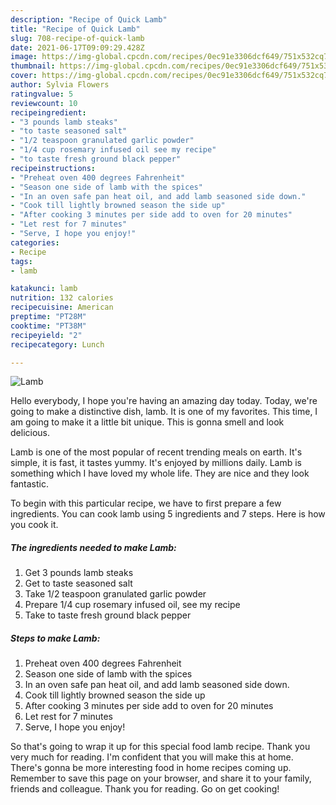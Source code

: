 ```yaml
---
description: "Recipe of Quick Lamb"
title: "Recipe of Quick Lamb"
slug: 708-recipe-of-quick-lamb
date: 2021-06-17T09:09:29.428Z
image: https://img-global.cpcdn.com/recipes/0ec91e3306dcf649/751x532cq70/lamb-recipe-main-photo.jpg
thumbnail: https://img-global.cpcdn.com/recipes/0ec91e3306dcf649/751x532cq70/lamb-recipe-main-photo.jpg
cover: https://img-global.cpcdn.com/recipes/0ec91e3306dcf649/751x532cq70/lamb-recipe-main-photo.jpg
author: Sylvia Flowers
ratingvalue: 5
reviewcount: 10
recipeingredient:
- "3 pounds lamb steaks"
- "to taste seasoned salt"
- "1/2 teaspoon granulated garlic powder"
- "1/4 cup rosemary infused oil see my recipe"
- "to taste fresh ground black pepper"
recipeinstructions:
- "Preheat oven 400 degrees Fahrenheit"
- "Season one side of lamb with the spices"
- "In an oven safe pan heat oil, and add lamb seasoned side down."
- "Cook till lightly browned season the side up"
- "After cooking 3 minutes per side add to oven for 20 minutes"
- "Let rest for 7 minutes"
- "Serve, I hope you enjoy!"
categories:
- Recipe
tags:
- lamb

katakunci: lamb 
nutrition: 132 calories
recipecuisine: American
preptime: "PT28M"
cooktime: "PT38M"
recipeyield: "2"
recipecategory: Lunch

---
```



![Lamb](https://img-global.cpcdn.com/recipes/0ec91e3306dcf649/751x532cq70/lamb-recipe-main-photo.jpg)

Hello everybody, I hope you're having an amazing day today. Today, we're going to make a distinctive dish, lamb. It is one of my favorites. This time, I am going to make it a little bit unique. This is gonna smell and look delicious.

Lamb is one of the most popular of recent trending meals on earth. It's simple, it is fast, it tastes yummy. It's enjoyed by millions daily. Lamb is something which I have loved my whole life. They are nice and they look fantastic.




To begin with this particular recipe, we have to first prepare a few ingredients. You can cook lamb using 5 ingredients and 7 steps. Here is how you cook it.

<!--inarticleads1-->

##### The ingredients needed to make Lamb:

1. Get 3 pounds lamb steaks
1. Get to taste seasoned salt
1. Take 1/2 teaspoon granulated garlic powder
1. Prepare 1/4 cup rosemary infused oil, see my recipe
1. Take to taste fresh ground black pepper




<!--inarticleads2-->

##### Steps to make Lamb:

1. Preheat oven 400 degrees Fahrenheit
1. Season one side of lamb with the spices
1. In an oven safe pan heat oil, and add lamb seasoned side down.
1. Cook till lightly browned season the side up
1. After cooking 3 minutes per side add to oven for 20 minutes
1. Let rest for 7 minutes
1. Serve, I hope you enjoy!




So that's going to wrap it up for this special food lamb recipe. Thank you very much for reading. I'm confident that you will make this at home. There's gonna be more interesting food in home recipes coming up. Remember to save this page on your browser, and share it to your family, friends and colleague. Thank you for reading. Go on get cooking!
